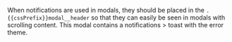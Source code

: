 When notifications are used in modals, they should be placed in the 
`.{{cssPrefix}}modal__header` so that they can easily be seen in modals with 
scrolling content. This modal contains a notifications > toast with the error theme.
